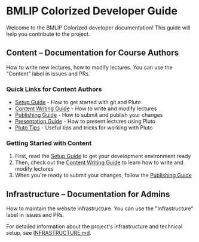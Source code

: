 # BMLIP Colorized Developer Guide

Welcome to the BMLIP Colorized developer documentation! This guide will help you contribute to the project.

## Content – Documentation for Course Authors

How to write new lectures, how to modify lectures. You can use the "Content" label in issues and PRs.

### Quick Links for Content Authors
- [Setup Guide](SETUP.md) - How to get started with git and Pluto
- [Content Writing Guide](CONTENT_WRITING.md) - How to write and modify lectures
- [Publishing Guide](PUBLISHING.md) - How to submit and publish your changes
- [Presentation Guide](PRESENTATION.md) - How to present lectures using Pluto
- [Pluto Tips](PLUTO_TIPS.md) - Useful tips and tricks for working with Pluto

### Getting Started with Content
1. First, read the [Setup Guide](SETUP.md) to get your development environment ready
2. Then, check out the [Content Writing Guide](CONTENT_WRITING.md) to learn how to write and modify lectures
3. When you're ready to submit your changes, follow the [Publishing Guide](PUBLISHING.md)

## Infrastructure – Documentation for Admins

How to maintain the website infrastructure. You can use the "Infrastructure" label in issues and PRs.

For detailed information about the project's infrastructure and technical setup, see [INFRASTRUCTURE.md](INFRASTRUCTURE.md).
